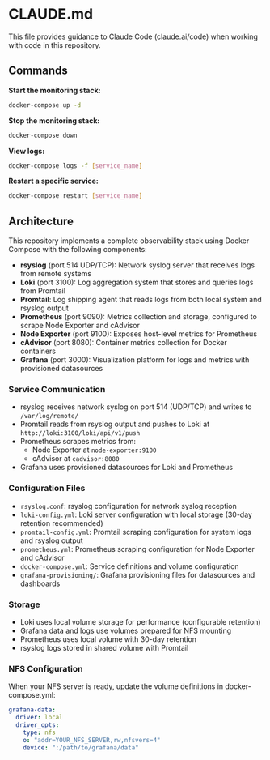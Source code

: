 # CLAUDE.md

This file provides guidance to Claude Code (claude.ai/code) when working with code in this repository.

## Commands

**Start the monitoring stack:**
```bash
docker-compose up -d
```

**Stop the monitoring stack:**
```bash
docker-compose down
```

**View logs:**
```bash
docker-compose logs -f [service_name]
```

**Restart a specific service:**
```bash
docker-compose restart [service_name]
```

## Architecture

This repository implements a complete observability stack using Docker Compose with the following components:

- **rsyslog** (port 514 UDP/TCP): Network syslog server that receives logs from remote systems
- **Loki** (port 3100): Log aggregation system that stores and queries logs from Promtail
- **Promtail**: Log shipping agent that reads logs from both local system and rsyslog output
- **Prometheus** (port 9090): Metrics collection and storage, configured to scrape Node Exporter and cAdvisor
- **Node Exporter** (port 9100): Exposes host-level metrics for Prometheus
- **cAdvisor** (port 8080): Container metrics collection for Docker containers
- **Grafana** (port 3000): Visualization platform for logs and metrics with provisioned datasources

### Service Communication
- rsyslog receives network syslog on port 514 (UDP/TCP) and writes to `/var/log/remote/`
- Promtail reads from rsyslog output and pushes to Loki at `http://loki:3100/loki/api/v1/push`
- Prometheus scrapes metrics from:
  - Node Exporter at `node-exporter:9100`
  - cAdvisor at `cadvisor:8080`
- Grafana uses provisioned datasources for Loki and Prometheus

### Configuration Files
- `rsyslog.conf`: rsyslog configuration for network syslog reception
- `loki-config.yml`: Loki server configuration with local storage (30-day retention recommended)
- `promtail-config.yml`: Promtail scraping configuration for system logs and rsyslog output
- `prometheus.yml`: Prometheus scraping configuration for Node Exporter and cAdvisor
- `docker-compose.yml`: Service definitions and volume configuration
- `grafana-provisioning/`: Grafana provisioning files for datasources and dashboards

### Storage
- Loki uses local volume storage for performance (configurable retention)
- Grafana data and logs use volumes prepared for NFS mounting
- Prometheus uses local volume with 30-day retention
- rsyslog logs stored in shared volume with Promtail

### NFS Configuration
When your NFS server is ready, update the volume definitions in docker-compose.yml:
```yaml
grafana-data:
  driver: local
  driver_opts:
    type: nfs
    o: "addr=YOUR_NFS_SERVER,rw,nfsvers=4"
    device: ":/path/to/grafana/data"
```